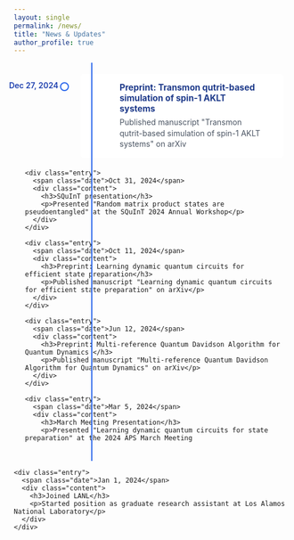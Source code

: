 ```yaml
---
layout: single
permalink: /news/
title: "News & Updates"
author_profile: true
---
```


<style>
  .timeline {
    position: relative;
    max-width: 800px;
    margin: 0 auto;
    padding: 20px;
    font-family: -apple-system, BlinkMacSystemFont, 'Segoe UI', Roboto, sans-serif;
  }

  .timeline::after {
    content: '';
    position: absolute;
    width: 2px;
    background-color: #2563eb;
    top: 0;
    bottom: 0;
    left: 140px;
    margin-left: -1px;
  }

  .entry {
    padding: 10px 40px 10px 70px;
    position: relative;
    margin-left: 100px;
    background: #fff;
    border-radius: 6px;
    margin-bottom: 20px;
  }

  .entry::before {
    content: '';
    position: absolute;
    width: 12px;
    height: 12px;
    background-color: white;
    border: 2px solid #2563eb;
    border-radius: 50%;
    left: -37px;
    top: 15px;
  }

  .date {
    position: absolute;
    left: -160px;
    top: 12px;
    font-weight: 600;
    color: #1e40af;
    width: 120px;
    text-align: right;
  }

  .content {
    padding: 5px 0;
  }

  .content h3 {
    margin: 0;
    color: #1e3a8a;
    font-size: 1.1em;
  }

  .content p {
    margin: 5px 0 0;
    color: #4b5563;
    line-height: 1.4;
  }
</style>
</head>
<body>
  <div class="timeline">
    <div class="entry">
      <span class="date">Dec 27, 2024</span>
      <div class="content">
        <h3>Preprint: Transmon qutrit-based simulation of spin-1 AKLT systems</h3>
        <p>Published manuscript "Transmon qutrit-based simulation of spin-1 AKLT systems" on arXiv</p>
      </div>
    </div>

    <div class="entry">
      <span class="date">Oct 31, 2024</span>
      <div class="content">
        <h3>SQuInT presentation</h3>
        <p>Presented "Random matrix product states are pseudoentangled" at the SQuInT 2024 Annual Workshop</p>
      </div>
    </div>

    <div class="entry">
      <span class="date">Oct 11, 2024</span>
      <div class="content">
        <h3>Preprint: Learning dynamic quantum circuits for efficient state preparation</h3>
        <p>Published manuscript "Learning dynamic quantum circuits for efficient state preparation" on arXiv</p>
      </div>
    </div>

    <div class="entry">
      <span class="date">Jun 12, 2024</span>
      <div class="content">
        <h3>Preprint: Multi-reference Quantum Davidson Algorithm for Quantum Dynamics </h3>
        <p>Published manuscript "Multi-reference Quantum Davidson Algorithm for Quantum Dynamics" on arXiv</p>
      </div>
    </div>

    <div class="entry">
      <span class="date">Mar 5, 2024</span>
      <div class="content">
        <h3>March Meeting Presentation</h3>
        <p>Presented "Learning dynamic quantum circuits for state preparation" at the 2024 APS March Meeting
</p>
      </div>
    </div>

    <div class="entry">
      <span class="date">Jan 1, 2024</span>
      <div class="content">
        <h3>Joined LANL</h3>
        <p>Started position as graduate research assistant at Los Alamos National Laboratory</p>
      </div>
    </div>
  </div>
</body>
</html>
